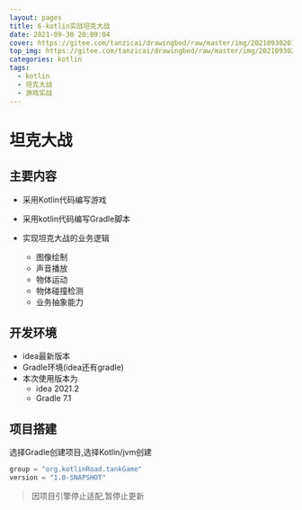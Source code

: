 ```yaml
---
layout: pages
title: 6-kotlin实战坦克大战
date: 2021-09-30 20:09:04
cover: https://gitee.com/tanzicai/drawingbed/raw/master/img/20210930201106.png
top_img: https://gitee.com/tanzicai/drawingbed/raw/master/img/20210930201149.png
categories: kotlin
tags: 
  - kotlin
  - 坦克大战
  - 游戏实战
---
```


# 坦克大战

## 主要内容

+ 采用Kotlin代码编写游戏

+ 采用kotlin代码编写Gradle脚本
+ 实现坦克大战的业务逻辑
  + 图像绘制
  + 声音播放
  + 物体运动
  + 物体碰撞检测
  + 业务抽象能力

## 开发环境

+ idea最新版本
+ Gradle环境(idea还有gradle)
+ 本次使用版本为
  + idea 2021.2
  + Gradle 7.1

## 项目搭建

选择Gradle创建项目,选择Kotlin/jvm创建

```kotlin
group = "org.kotlinRoad.tankGame"
version = "1.0-SNAPSHOT"
```

> 因项目引擎停止适配,暂停止更新
